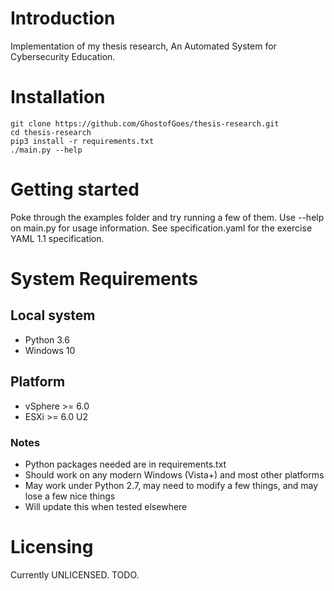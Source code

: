# Introduction

Implementation of my thesis research, An Automated System for Cybersecurity Education.


# Installation

```
git clone https://github.com/GhostofGoes/thesis-research.git
cd thesis-research
pip3 install -r requirements.txt
./main.py --help
```


# Getting started

Poke through the examples folder and try running a few of them. Use --help on main.py for usage information.
See specification.yaml for the exercise YAML 1.1 specification.

# System Requirements

## Local system
* Python 3.6
* Windows 10

## Platform
* vSphere >= 6.0
* ESXi >= 6.0 U2

### Notes
* Python packages needed are in requirements.txt
* Should work on any modern Windows (Vista+) and most other platforms
* May work under Python 2.7, may need to modify a few things, and may lose a few nice things
* Will update this when tested elsewhere
    

# Licensing

Currently UNLICENSED. TODO.
